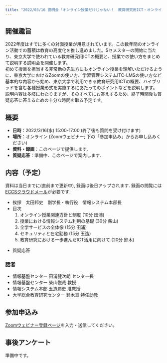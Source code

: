 ```yaml
---
title: "2022/03/16 説明会「オンライン授業だけじゃない！　教育研究用ICT・オンライン会議ツールの説明会」"
---
```


## 開催趣旨

2022年度はすでに多くの対面授業が用意されています。この数年間のオンライン活動での蓄積は教育の高度化を推し進めました。Sセメスターの開始に当たり、東京大学で使われている教育研究用ICTの概要と、授業での使い方をまとめて説明する説明会を開催します。<br>
初めて授業を担当する非常勤の先生方にもオンライン授業を理解いただけるように、東京大学におけるZoomの使い方、学習管理システムITC-LMSの使い方など基本的な内容から始め、東京大学で利用できる教育研究用ICTの概要、ハイブリッドを含む各種授業形式を実施するにあたってのポイントなどを説明します。<br>
説明内容は多岐にわたりますが、そのすべてにお答えするため、終了時間後も質疑応答に答えるための十分な時間を取る予定です。

## 概要

* **日時**：2022/3/16(水) 15:00-17:00 (終了後も質問を受け付けます)
* **場所**：オンライン (Zoomウェビナー; 下の「参加申込み」からお申し込みください)
* **資料・録画**：このページで提供します.
* **質疑応答**：準備中．このページで案内します．<!--Slidoで受け付けます. [https://app.sli.do/event/tgEEMDQot8CP3hGxsCjhip](https://app.sli.do/event/tgEEMDQot8CP3hGxsCjhip) (またはイベントコード `#utelecon20220316` )からアクセスしてください. (参考: [Slidoの使い方ページ](/slido/))-->

## 内容（予定）

資料は当日までに(直前まで更新中), 録画は後日アップされます. 録画の閲覧には[ECCSクラウドメール](/eccs_cloud_email)が必要です.

- 挨拶　太田邦史　副学長・執行役　情報システム本部長
- 目次<!-- (**[資料](slides/00-index.pdf)**・**[動画](https://youtu.be/...)**)-->
    1. オンライン授業関連方針と制度 (10分 田浦<!--; **[資料](slides/01-rules.pdf)**・**[動画](https://youtu.be/...)**-->)
    1. 授業における情報システム利用の基礎 (30分 柴山<!--; **[資料](slides/02-ICT-systems.pdf)**・**[動画](https://youtu.be/...)**-->)
    1. 全学サービスの全体像 (15分 田浦<!--; **[資料](slides/0-overview.pdf)**・**[動画](https://youtu.be/...)**-->)
    1. セキュリティと在宅勤務 (15分 玉造<!--; **[資料](slides/04-xxx.pdf)**・**[動画](https://youtu.be/...)**-->)
    1. 教育研究における一歩進んだICT活用に向けて (20分 鈴木<!--; **[資料](slides/05-advancedICT.pdf)**・**[動画](https://youtu.be/...)**-->)
* 質疑応答<!-- (**[動画](https://youtu.be/...)**)-->

### 話者

- 情報基盤センター 田浦健次朗 センター長
- 情報基盤センター 柴山悦哉 教授
- 情報システム本部 玉造潤史 准教授
- 大学総合教育研究センター 鈴木亘 特任助教

## 参加申込み

[Zoomウェビナー登録ページ](https://u-tokyo-ac-jp.zoom.us/webinar/register/WN_SqIEjYx4S6uV9YaVef5ryg)を入力・送信してください。

## 事後アンケート

準備中です。
